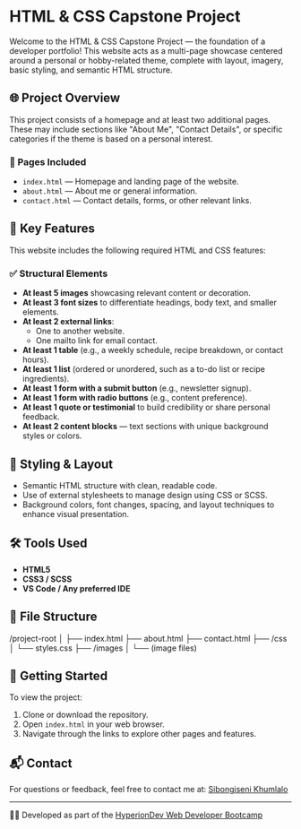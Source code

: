 # HTML & CSS Capstone Project

Welcome to the HTML & CSS Capstone Project — the foundation of a developer portfolio! This website acts as a multi-page showcase centered around a personal or hobby-related theme, complete with layout, imagery, basic styling, and semantic HTML structure.

## 🌐 Project Overview

This project consists of a homepage and at least two additional pages. These may include sections like "About Me", "Contact Details", or specific categories if the theme is based on a personal interest.
### 📄 Pages Included

- `index.html` — Homepage and landing page of the website.
- `about.html` — About me or general information.
- `contact.html` — Contact details, forms, or other relevant links.

## 📌 Key Features

This website includes the following required HTML and CSS features:

### ✅ Structural Elements

- **At least 5 images** showcasing relevant content or decoration.
- **At least 3 font sizes** to differentiate headings, body text, and smaller elements.
- **At least 2 external links**:
  - One to another website.
  - One mailto link for email contact.
- **At least 1 table** (e.g., a weekly schedule, recipe breakdown, or contact hours).
- **At least 1 list** (ordered or unordered, such as a to-do list or recipe ingredients).
- **At least 1 form with a submit button** (e.g., newsletter signup).
- **At least 1 form with radio buttons** (e.g., content preference).
- **At least 1 quote or testimonial** to build credibility or share personal feedback.
- **At least 2 content blocks** — text sections with unique background styles or colors.

## 🎨 Styling & Layout

- Semantic HTML structure with clean, readable code.
- Use of external stylesheets to manage design using CSS or SCSS.
- Background colors, font changes, spacing, and layout techniques to enhance visual presentation.

## 🛠️ Tools Used

- **HTML5**
- **CSS3 / SCSS**
- **VS Code / Any preferred IDE**

## 📂 File Structure
/project-root
│
├── index.html
├── about.html
├── contact.html
├── /css
│ └── styles.css
├── /images
│ └── (image files)


## 🚀 Getting Started

To view the project:

1. Clone or download the repository.
2. Open `index.html` in your web browser.
3. Navigate through the links to explore other pages and features.

## 📬 Contact

For questions or feedback, feel free to contact me at:
[Sibongiseni Khumlalo](sbongakhumalo5@gmail.com)

---

🧑‍💻 Developed as part of the [HyperionDev Web Developer Bootcamp](https://www.hyperiondev.com/)

